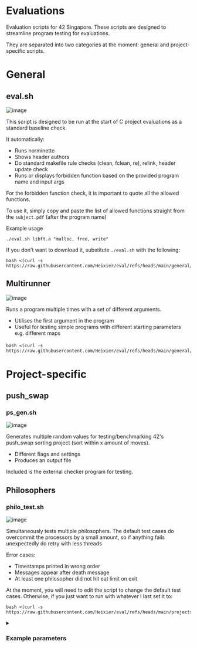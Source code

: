 # Evaluations

Evaluation scripts for 42 Singapore. These scripts are designed to streamline program testing for evaluations.  

They are separated into two categories at the moment: general and project-specific scripts.

# General

## eval.sh
![image](https://github.com/user-attachments/assets/195bb6de-4f7c-4e82-afd5-83f9572a6838)

This script is designed to be run at the start of C project evaluations as a standard baseline check. 

It automatically:
* Runs norminette
* Shows header authors
* Do standard makefile rule checks (clean, fclean, re), relink, header update check
* Runs or displays forbidden function based on the provided program name and input args

For the forbidden function check, it is important to quote all the allowed functions. 

To use it, simply copy and paste the list of allowed functions straight from the `subject.pdf` (after the program name)

Example usage

    ./eval.sh libft.a "malloc, free, write"
If you don't want to download it, substitute `./eval.sh` with the following:

    bash <(curl -s https://raw.githubusercontent.com/Heixier/eval/refs/heads/main/general/eval.sh)

## Multirunner
![image](https://github.com/user-attachments/assets/9b174b0d-59b7-4faf-884b-bb08c2fed84f)


Runs a program multiple times with a set of different arguments.
- Utilises the first argument in the program
- Useful for testing simple programs with different starting parameters e.g. different maps
####

    bash <(curl -s https://raw.githubusercontent.com/Heixier/eval/refs/heads/main/general/multirunner.sh)

# Project-specific

## push_swap
### ps_gen.sh
![image](https://github.com/user-attachments/assets/d8295a39-1309-4ba7-bca1-36ce81e5c4fb)

Generates multiple random values for testing/benchmarking 42's push_swap sorting project (sort within x amount of moves).
- Different flags and settings
- Produces an output file

Included is the external checker program for testing.

## Philosophers
### philo_test.sh
![image](https://github.com/user-attachments/assets/927ac40a-a7d9-47a2-973f-739a54e78564)

Simultaneously tests multiple philosophers. The default test cases do overcommit the processors by a small amount, so if anything fails unexpectedly do retry with less threads

Error cases:

* Timestamps printed in wrong order
* Messages appear after death message
* At least one philosopher did not hit eat limit on exit

At the moment, you will need to edit the script to change the default test cases. Otherwise, if you just want to run with whatever I last set it to:

    bash <(curl -s https://raw.githubusercontent.com/Heixier/eval/refs/heads/main/projects/philo/philo_test.sh)
<details><summary>
    <H3>Example parameters</H3>
</summary>

Non-exhaustive list of test cases, but these cover the main logic cases

* Run indefinitely if program is really good (do not run multiple tests simultaneously with these edge cases)

  *     200 410 200 200
  *     3 600 200 60
* Run indefinitely

  *     3 610 200 200
  *     3 610 200 190
  *     5 800 200 200
  *     4 410 200 200
  *     200 1000 200 200
* Die
  
  *     1 800 200 200
  *     3 600 200 400
  *     4 399 200 200
</details>
